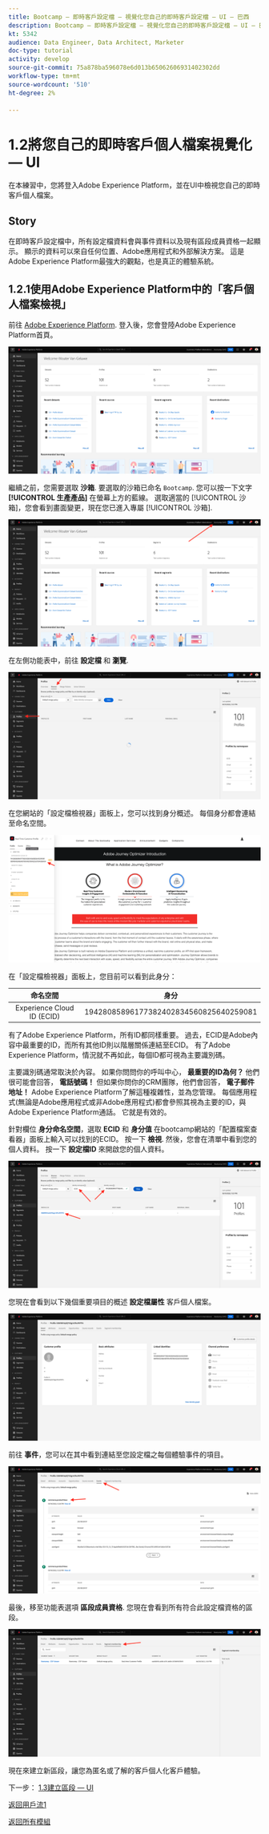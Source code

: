 ```yaml
---
title: Bootcamp — 即時客戶設定檔 — 視覺化您自己的即時客戶設定檔 — UI — 巴西
description: Bootcamp — 即時客戶設定檔 — 視覺化您自己的即時客戶設定檔 — UI — 巴西
kt: 5342
audience: Data Engineer, Data Architect, Marketer
doc-type: tutorial
activity: develop
source-git-commit: 75a878ba596078e6d013b65062606931402302dd
workflow-type: tm+mt
source-wordcount: '510'
ht-degree: 2%

---
```


# 1.2將您自己的即時客戶個人檔案視覺化 — UI

在本練習中，您將登入Adobe Experience Platform，並在UI中檢視您自己的即時客戶個人檔案。

## Story

在即時客戶設定檔中，所有設定檔資料會與事件資料以及現有區段成員資格一起顯示。 顯示的資料可以來自任何位置、Adobe應用程式和外部解決方案。 這是Adobe Experience Platform最強大的觀點，也是真正的體驗系統。

## 1.2.1使用Adobe Experience Platform中的「客戶個人檔案檢視」

前往 [Adobe Experience Platform](https://experience.adobe.com/platform). 登入後，您會登陸Adobe Experience Platform首頁。

![資料擷取](./images/home.png)

繼續之前，您需要選取 **沙箱**. 要選取的沙箱已命名 ``Bootcamp``. 您可以按一下文字 **[!UICONTROL 生產產品]** 在螢幕上方的藍線。 選取適當的 [!UICONTROL 沙箱]，您會看到畫面變更，現在您已進入專屬 [!UICONTROL 沙箱].

![資料擷取](./images/sb1.png)

在左側功能表中，前往 **設定檔** 和 **瀏覽**.

![客戶設定檔](./images/homemenu.png)

在您網站的「設定檔檢視器」面板上，您可以找到身分概述。 每個身分都會連結至命名空間。

![客戶設定檔](./images/identities.png)

在「設定檔檢視器」面板上，您目前可以看到此身分：

| 命名空間 | 身分 |
|:-------------:| :---------------:|
| Experience Cloud ID (ECID) | 19428085896177382402834560825640259081 |

有了Adobe Experience Platform，所有ID都同樣重要。 過去，ECID是Adobe內容中最重要的ID，而所有其他ID則以階層關係連結至ECID。 有了Adobe Experience Platform，情況就不再如此，每個ID都可視為主要識別碼。

主要識別碼通常取決於內容。 如果你問問你的呼叫中心， **最重要的ID為何？** 他們很可能會回答， **電話號碼！** 但如果你問你的CRM團隊，他們會回答， **電子郵件地址！**  Adobe Experience Platform了解這種複雜性，並為您管理。 每個應用程式(無論是Adobe應用程式或非Adobe應用程式)都會參照其視為主要的ID，與Adobe Experience Platform通話。 它就是有效的。

針對欄位 **身分命名空間**，選取 **ECID** 和 **身分值** 在bootcamp網站的「配置檔案查看器」面板上輸入可以找到的ECID。 按一下 **檢視**. 然後，您會在清單中看到您的個人資料。 按一下 **設定檔ID** 來開啟您的個人資料。

![客戶設定檔](./images/popupecid.png)

您現在會看到以下幾個重要項目的概述 **設定檔屬性** 客戶個人檔案。

![客戶設定檔](./images/profile.png)

前往 **事件**，您可以在其中看到連結至您設定檔之每個體驗事件的項目。

![客戶設定檔](./images/profileee.png)

最後，移至功能表選項 **區段成員資格**. 您現在會看到所有符合此設定檔資格的區段。

![客戶設定檔](./images/profileseg.png)

現在來建立新區段，讓您為匿名或了解的客戶個人化客戶體驗。

下一步： [1.3建立區段 — UI](./ex3.md)

[返回用戶流1](./uc1.md)

[返回所有模組](../../overview.md)
